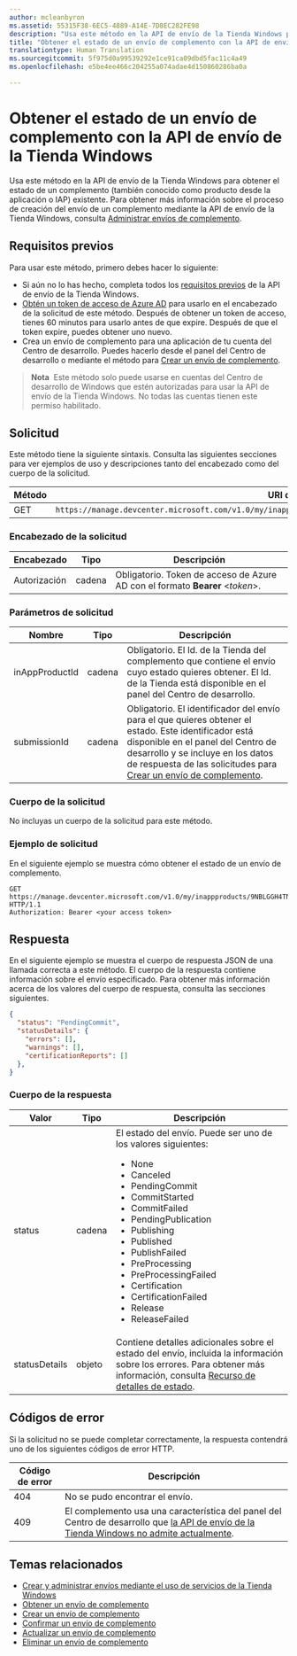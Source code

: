 ```yaml
---
author: mcleanbyron
ms.assetid: 55315F38-6EC5-4889-A14E-7D8EC282FE98
description: "Usa este método en la API de envío de la Tienda Windows para obtener el estado de un envío de complemento."
title: "Obtener el estado de un envío de complemento con la API de envío de la Tienda Windows"
translationtype: Human Translation
ms.sourcegitcommit: 5f975d0a99539292e1ce91ca09dbd5fac11c4a49
ms.openlocfilehash: e5be4ee466c204255a074adae4d150860286ba0a

---
```


# Obtener el estado de un envío de complemento con la API de envío de la Tienda Windows




Usa este método en la API de envío de la Tienda Windows para obtener el estado de un complemento (también conocido como producto desde la aplicación o IAP) existente. Para obtener más información sobre el proceso de creación del envío de un complemento mediante la API de envío de la Tienda Windows, consulta [Administrar envíos de complemento](manage-add-on-submissions.md).

## Requisitos previos

Para usar este método, primero debes hacer lo siguiente:

* Si aún no lo has hecho, completa todos los [requisitos previos](create-and-manage-submissions-using-windows-store-services.md#prerequisites) de la API de envío de la Tienda Windows.
* [Obtén un token de acceso de Azure AD](create-and-manage-submissions-using-windows-store-services.md#obtain-an-azure-ad-access-token) para usarlo en el encabezado de la solicitud de este método. Después de obtener un token de acceso, tienes 60 minutos para usarlo antes de que expire. Después de que el token expire, puedes obtener uno nuevo.
* Crea un envío de complemento para una aplicación de tu cuenta del Centro de desarrollo. Puedes hacerlo desde el panel del Centro de desarrollo o mediante el método para [Crear un envío de complemento](create-an-add-on-submission.md).

>**Nota**&nbsp;&nbsp;Este método solo puede usarse en cuentas del Centro de desarrollo de Windows que estén autorizadas para usar la API de envío de la Tienda Windows. No todas las cuentas tienen este permiso habilitado.

## Solicitud

Este método tiene la siguiente sintaxis. Consulta las siguientes secciones para ver ejemplos de uso y descripciones tanto del encabezado como del cuerpo de la solicitud.

| Método | URI de la solicitud                                                      |
|--------|------------------------------------------------------------------|
| GET   | ```https://manage.devcenter.microsoft.com/v1.0/my/inappproducts/{inAppProductId}/submissions/{submissionId}/status``` |

<span/>
 

### Encabezado de la solicitud

| Encabezado        | Tipo   | Descripción                                                                 |
|---------------|--------|-----------------------------------------------------------------------------|
| Autorización | cadena | Obligatorio. Token de acceso de Azure AD con el formato **Bearer** &lt;*token*&gt;. |

<span/>

### Parámetros de solicitud

| Nombre        | Tipo   | Descripción                                                                 |
|---------------|--------|-----------------------------------------------------------------------------|
| inAppProductId | cadena | Obligatorio. El Id. de la Tienda del complemento que contiene el envío cuyo estado quieres obtener. El Id. de la Tienda está disponible en el panel del Centro de desarrollo.  |
| submissionId | cadena | Obligatorio. El identificador del envío para el que quieres obtener el estado. Este identificador está disponible en el panel del Centro de desarrollo y se incluye en los datos de respuesta de las solicitudes para [Crear un envío de complemento](create-an-add-on-submission.md).  |

<span/>

### Cuerpo de la solicitud

No incluyas un cuerpo de la solicitud para este método.

### Ejemplo de solicitud

En el siguiente ejemplo se muestra cómo obtener el estado de un envío de complemento.

```
GET https://manage.devcenter.microsoft.com/v1.0/my/inappproducts/9NBLGGH4TNMP/submissions/1152921504621243680/status HTTP/1.1
Authorization: Bearer <your access token>
```

## Respuesta

En el siguiente ejemplo se muestra el cuerpo de respuesta JSON de una llamada correcta a este método. El cuerpo de la respuesta contiene información sobre el envío especificado. Para obtener más información acerca de los valores del cuerpo de respuesta, consulta las secciones siguientes.

```json
{
  "status": "PendingCommit",
  "statusDetails": {
    "errors": [],
    "warnings": [],
    "certificationReports": []
  },
}
```

### Cuerpo de la respuesta

| Valor      | Tipo   | Descripción                                                                                                                                                                                                                                                                         |
|------------|--------|----------------------------------------------------------------------------------------------------------------------------------------------------------------------------------------------------------------------------------------------------------------------------------------|
| status           | cadena  | El estado del envío. Puede ser uno de los valores siguientes: <ul><li>None</li><li>Canceled</li><li>PendingCommit</li><li>CommitStarted</li><li>CommitFailed</li><li>PendingPublication</li><li>Publishing</li><li>Published</li><li>PublishFailed</li><li>PreProcessing</li><li>PreProcessingFailed</li><li>Certification</li><li>CertificationFailed</li><li>Release</li><li>ReleaseFailed</li></ul>   |
| statusDetails           | objeto  |  Contiene detalles adicionales sobre el estado del envío, incluida la información sobre los errores. Para obtener más información, consulta [Recurso de detalles de estado](manage-add-on-submissions.md#status-details-object). |

<span/>

## Códigos de error

Si la solicitud no se puede completar correctamente, la respuesta contendrá uno de los siguientes códigos de error HTTP.

| Código de error |  Descripción   |
|--------|------------------|
| 404  | No se pudo encontrar el envío. |
| 409  | El complemento usa una característica del panel del Centro de desarrollo que [la API de envío de la Tienda Windows no admite actualmente](create-and-manage-submissions-using-windows-store-services.md#not_supported).  |

<span/>


## Temas relacionados

* [Crear y administrar envíos mediante el uso de servicios de la Tienda Windows](create-and-manage-submissions-using-windows-store-services.md)
* [Obtener un envío de complemento](get-an-add-on-submission.md)
* [Crear un envío de complemento](create-an-add-on-submission.md)
* [Confirmar un envío de complemento](commit-an-add-on-submission.md)
* [Actualizar un envío de complemento](update-an-add-on-submission.md)
* [Eliminar un envío de complemento](delete-an-add-on-submission.md)



<!--HONumber=Aug16_HO5-->


